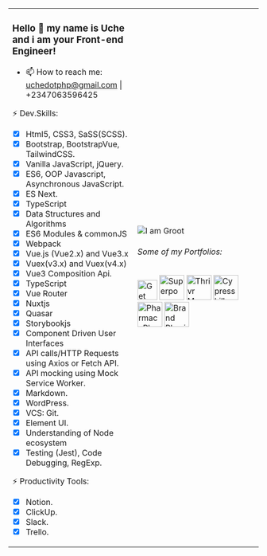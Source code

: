 <table><tr><td valign="middle" width="50%">
  
### Hello 👋 my name is Uche and i am your Front-end Engineer!
- 📫 How to reach me: uchedotphp@gmail.com | +2347063596425

⚡ Dev.Skills:
* [x] Html5, CSS3, SaSS(SCSS).
* [x] Bootstrap, BootstrapVue, TailwindCSS.
* [x] Vanilla JavaScript, jQuery.
* [x] ES6, OOP Javascript, Asynchronous JavaScript.
* [x] ES Next.
* [x] TypeScript
* [x] Data Structures and Algorithms
* [x] ES6 Modules & commonJS
* [x] Webpack
* [x] Vue.js (Vue2.x) and Vue3.x
* [x] Vuex(v3.x) and Vuex(v4.x)
* [x] Vue3 Composition Api. 
* [x] TypeScript
* [x] Vue Router
* [x] Nuxtjs
* [x] Quasar
* [x] Storybookjs
* [x] Component Driven User Interfaces
* [x] API calls/HTTP Requests using Axios or Fetch API.
* [X] API mocking using Mock Service Worker.
* [x] Markdown.
* [x] WordPress.
* [x] VCS: Git.
* [x] Element UI.
* [x] Understanding of Node ecosystem
* [x] Testing (Jest), Code Debugging, RegExp.

⚡ Productivity Tools:
* [x] Notion.
* [x] ClickUp.
* [x] Slack.
* [x] Trello.

</td><td valign="middle" width="50%">

![I am Groot](https://lengtechltd.com/Groot-PNG-Image-Transparent.png)
###### Some of my Portfolios:
<p>
	<a href="https://www.getwelp.com/"><img height="40" src="https://lengtechltd.com/getwelp.png" alt="Get Welp"></a>
	<a href="https://www.superpow.app/"><img height="50" src="https://lengtechltd.com/Pow-01.webp" alt="Superpow"></a>
	<a href="http://thrivrmagazine.com/"><img height="50" src="https://lengtechltd.com/Thrivr-Logo.png" alt="Thrivr Magazine"></a>
	<a href="http://cypresshillconsulting.com/"><img height="50" src="https://lengtechltd.com/cypresshill-logo.png" alt="Cypresshill Consulting"></a>
	<a href="https://pharmacyplusltd.com/" target="_blank"><img height="50" src="https://lengtechltd.com/PharmacyPlusLogo.png" alt="PharmacyPlus Ltd."></a>
	<a href="https://brandphysio.com/" target="_blank"><img height="50" src="https://lengtechltd.com/BrandPhysiologo.png" alt="Brand Physio"></a>
</p>

</td></tr></table>
